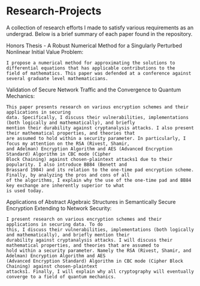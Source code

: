 # Research-Projects
A collection of research efforts I made to satisfy various requirements as an undergrad. Below is a brief summary of each paper found in the repository.

Honors Thesis - A Robust Numerical Method for a Singularly Perturbed Nonlinear Initial Value Problem: 

    I propose a numerical method for approximating the solutions to differential equations that has applicable contributions to the 
    field of mathematics. This paper was defended at a conference against several graduate level mathematicians. 
    
Validation of Secure Network Traffic and the Convergence to Quantum Mechanics: 

    This paper presents research on various encryption schemes and their applications in securing
    data. Specifically, I discuss their vulnerabilities, implementations (both logically and mathematically), and briefly
    mention their durability against cryptanalysis attacks. I also present their mathematical properties, and theories that
    are assumed to hold within a security parameter. In particularly, I focus my attention on the RSA (Rivest, Shamir,
    and Adelman) Encryption Algorithm and AES (Advanced Encryption Standard) Algorithm in CBC mode (Cipher
    Block Chaining) against chosen-plaintext attacks1 due to their popularity. I also introduce BB84 (Benett and
    Brassard 1984) and its relation to the one-time pad encryption scheme. Finally, by analyzing the pros and cons of all
    of the algorithms, I explain why the use of the one-time pad and BB84 key exchange are inherently superior to what
    is used today.

Applications of Abstract Algebraic Structures in Semantically Secure Encryption Extending to Network Security: 

    I present research on various encryption schemes and their applications in securing data. To do
    this, I discuss their vulnerabilities, implementations (both logically and mathematically), and briefly mention their
    durability against cryptanalysis attacks. I will discuss their mathematical properties, and theories that are assumed to
    hold within a security parameter. Namely the RSA (Rivest, Shamir, and Adelman) Encryption Algorithm and AES
    (Advanced Encryption Standard) Algorithm in CBC mode (Cipher Block Chaining) against chosen-plaintext
    attacks1. Finally, I will explain why all cryptography will eventually converge to a field of quantum mechanics.
